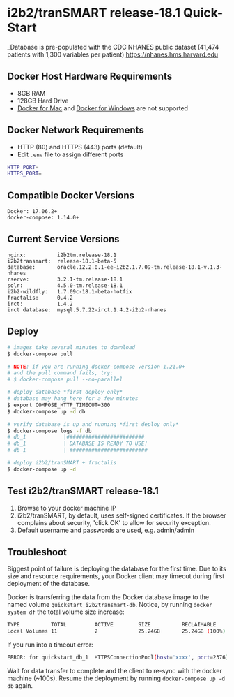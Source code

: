 # i2b2/tranSMART release-18.1 Quick-Start

_Database is pre-populated with the CDC NHANES public dataset (41,474 patients with 1,300 variables per patient) https://nhanes.hms.harvard.edu

## Docker Host Hardware Requirements

-   8GB RAM
-   128GB Hard Drive
-   [Docker for Mac](https://docs.docker.com/docker-for-mac) and [Docker for Windows](https://docs.docker.com/docker-for-windows/) are not supported

## Docker Network Requirements

-   HTTP (80) and HTTPS (443) ports (default)
-   Edit `.env` file to assign different ports

```bash
HTTP_PORT=
HTTPS_PORT=
```

## Compatible Docker Versions

    Docker: 17.06.2+
    docker-compose: 1.14.0+

## Current Service Versions

    nginx:          i2b2tm.release-18.1
    i2b2transmart:  release-18.1-beta-5
    database:       oracle.12.2.0.1-ee-i2b2.1.7.09-tm.release-18.1-v.1.3-nhanes
    rserve:         3.2.1-tm.release-18.1
    solr:           4.5.0-tm.release-18.1
    i2b2-wildfly:   1.7.09c-18.1-beta-hotfix
    fractalis:      0.4.2
    irct:           1.4.2
    irct database:  mysql.5.7.22-irct.1.4.2-i2b2-nhanes

## Deploy

```bash
# images take several minutes to download
$ docker-compose pull

# NOTE: if you are running docker-compose version 1.21.0+
# and the pull command fails, try:
# $ docker-compose pull --no-parallel

# deploy database *first deploy only*
# database may hang here for a few minutes
$ export COMPOSE_HTTP_TIMEOUT=300
$ docker-compose up -d db

# verify database is up and running *first deploy only*
$ docker-compose logs -f db
# db_1            |#########################
# db_1            | DATABASE IS READY TO USE!
# db_1            | #########################

# deploy i2b2/tranSMART + fractalis
$ docker-compose up -d
```

## Test i2b2/tranSMART release-18.1

1.  Browse to your docker machine IP
2.  i2b2/tranSMART, by default, uses self-signed certificates. If the browser complains about security, 'click OK' to allow for security exception.
3.  Default username and passwords are used, e.g. admin/admin

## Troubleshoot

Biggest point of failure is deploying the database for the first time. Due to its size and resource requirements, your Docker client may timeout during first deployment of the database.

Docker is transferring the data from the Docker database image to the named volume `quickstart_i2b2transmart-db`. Notice, by running `docker system df` the total volume size increase:

```bash
TYPE          TOTAL         ACTIVE        SIZE          RECLAIMABLE
Local Volumes 11            2             25.24GB       25.24GB (100%)
```

If you run into a timeout error:

```bash
ERROR: for quickstart_db_1  HTTPSConnectionPool(host='xxxx', port=2376): Read timed out. (read timeout=60)
```

Wait for data transfer to complete and the client to re-sync with the docker machine (~100s). Resume the deployment by running `docker-compose up -d db` again.
